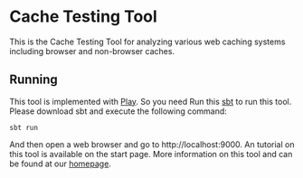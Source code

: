 # Cache Testing Tool

This is the Cache Testing Tool for analyzing various web caching systems including browser and non-browser caches. 

## Running

This tool is implemented with [Play](https://www.playframework.com/). So you need Run this [sbt](http://www.scala-sbt.org/) to run this tool. Please download sbt and execute the following command: 

```
sbt run
```

And then open a web browser and go to http://localhost:9000. An tutorial on this tool is available on the start page. More information on this tool and can be found at our [homepage](https://das.th-koeln.de/developments/cache-testing-tool/).